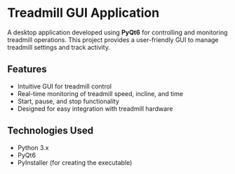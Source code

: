 # Treadmill GUI Application

A desktop application developed using **PyQt6** for controlling and monitoring treadmill operations. This project provides a user-friendly GUI to manage treadmill settings and track activity.

## Features

- Intuitive GUI for treadmill control
- Real-time monitoring of treadmill speed, incline, and time
- Start, pause, and stop functionality
- Designed for easy integration with treadmill hardware

## Technologies Used

- Python 3.x
- PyQt6
- PyInstaller (for creating the executable)
 
